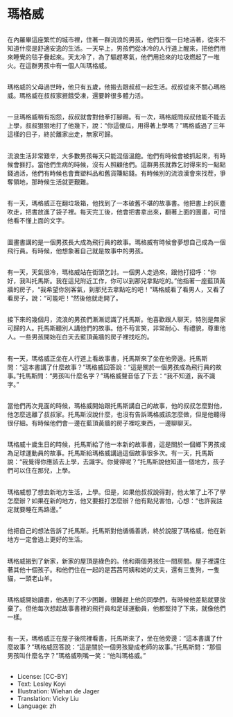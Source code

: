 # 瑪格威

##
在內羅畢這座繁忙的城市裡，住著一群流浪的男孩，他們日復一日地活著，從來不知道什麼是舒適安逸的生活。一天早上，男孩們從冰冷的人行道上醒來，把他們用來睡覺的毯子疊起來。天太冷了，為了驅趕寒氣，他們用拾來的垃圾燃起了一堆火。在這群男孩中有一個人叫瑪格威。

##
瑪格威的父母過世時，他只有五歲，他搬去跟叔叔一起生活。叔叔從來不關心瑪格威。瑪格威在叔叔家捱餓受凍，還要幹很多體力活。

##
一旦瑪格威稍有抱怨，叔叔就會對他拳打腳踢。有一次，瑪格威問叔叔他能不能去上學，叔叔狠狠地打了他幾下，說：“你這傻瓜，用得著上學嗎？”瑪格威過了三年這樣的日子，終於離家出走，無家可歸。

##
流浪生活非常艱辛，大多數男孩每天只能混個溫飽。他們有時候會被抓起來，有時候會捱打。當他們生病的時候，沒有人照顧他們。這群男孩就靠乞討得來的一點點錢過活，他們有時候也會賣塑料品和舊貨賺點錢。有時候別的流浪漢會來找茬，爭奪領地，那時候生活就更艱難。

##
有一天，瑪格威正在翻垃圾箱，他找到了一本破舊不堪的故事書。他把書上的灰塵吹走，把書放進了袋子裡。每天完工後，他會把書拿出來，翻著上面的圖畫，可惜他看不懂上面的文字。

##
圖畫書講的是一個男孩長大成為飛行員的故事。瑪格威有時候會夢想自己成為一個飛行員。有時候，他想象著自己就是故事中的男孩。

##
有一天，天氣很冷，瑪格威站在街頭乞討。一個男人走過來，跟他打招呼：“你好，我叫托馬斯。我在這兒附近工作，你可以到那兒拿點吃的。”他指著一座藍頂黃牆的房子，“我希望你別客氣，到那兒去拿點吃的吧！”瑪格威看了看男人，又看了看房子，說：“可能吧！”然後他就走開了。

##
接下來的幾個月，流浪的男孩們漸漸認識了托馬斯。他喜歡跟人聊天，特別是無家可歸的人。托馬斯聽別人講他們的故事。他不苟言笑，非常耐心、有禮貌，尊重他人。一些男孩開始在白天去藍頂黃牆的房子裡找吃的。

##
有一天，瑪格威正坐在人行道上看故事書，托馬斯來了坐在他旁邊。托馬斯問：“這本書講了什麼故事？”瑪格威回答說：“這是關於一個男孩成為飛行員的故事。”托馬斯問：“男孩叫什麼名字？”瑪格威聲音低了下去：“我不知道，我不識字。”

##
當他們再次見面的時候，瑪格威開始跟托馬斯講自己的故事，他的叔叔怎麼對他，他怎麼逃離了叔叔家。托馬斯沒說什麼，也沒有告訴瑪格威該怎麼做，但是他聽得很仔細。有時候他們會一邊在藍頂黃牆的房子裡吃東西，一邊聊聊天。

##
瑪格威十歲生日的時候，托馬斯給了他一本新的故事書，這是關於一個鄉下男孩成為足球運動員的故事。托馬斯給瑪格威講過這個故事很多次。有一天，托馬斯說：“我覺得你應該去上學，去識字。你覺得呢？”托馬斯說他知道一個地方，孩子們可以住在那兒，上學。

##
瑪格威想了想去新地方生活，上學。但是，如果他叔叔說得對，他太笨了上不了學怎麼辦？如果在新的地方，他又要捱打怎麼辦？他有點兒害怕，心想：“也許我註定就要睡在馬路邊。”

##
他把自己的想法告訴了托馬斯。托馬斯對他循循善誘，終於說服了瑪格威，他在新地方一定會過上更好的生活。

##
瑪格威搬到了新家，新家的屋頂是綠色的。他和兩個男孩住一間房間。屋子裡還住著其他十個孩子。和他們住在一起的是茜茜阿姨和她的丈夫，還有三隻狗，一隻貓，一頭老山羊。

##
瑪格威開始讀書，他遇到了不少困難，很難趕上他的同學們，有時候他差點就要放棄了。但他每次想起故事書裡的飛行員和足球運動員，他都堅持了下來，就像他們一樣。

##
有一天，瑪格威正在屋子後院裡看書，托馬斯來了，坐在他旁邊：“這本書講了什麼故事？”瑪格威回答說：“這是關於一個男孩變成老師的故事。”托馬斯問：“那個男孩叫什麼名字？”瑪格威咧嘴一笑：“他叫瑪格威。”

##
* License: [CC-BY]
* Text: Lesley Koyi
* Illustration: Wiehan de Jager
* Translation: Vicky Liu
* Language: zh
